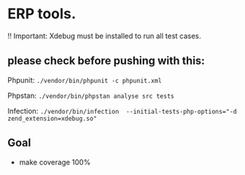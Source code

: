 # ERP tools.


!! Important: Xdebug must be installed to run all test cases.

## please check before pushing with this:
Phpunit: ``./vendor/bin/phpunit -c phpunit.xml ``

Phpstan: ``./vendor/bin/phpstan analyse src tests``

Infection: ``./vendor/bin/infection  --initial-tests-php-options="-d zend_extension=xdebug.so"``


## Goal
- make coverage 100%


